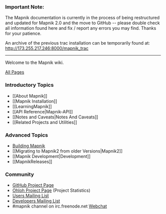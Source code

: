 ### Important Note:
The Mapnik documentation is currently in the process of being restructured and updated for Mapnik 2.0 and the move to GitHub -- please double check all information found here and fix / report any errors you may find. Thanks for your patience.

An archive of the previous trac installation can be temporarily found at: http://173.255.217.246:8000/mapnik_trac

---

Welcome to the Mapnik wiki.

[All Pages](https://github.com/mapnik/mapnik/wiki/_pages)

### Introductory Topics

- [[About Mapnik]]
- [[Mapnik Installation]]
- [[LearningMapnik]]
- [[API Reference|Mapnik-API]]
- [[Notes and Caveats|Notes And Caveats]]
- [[Related Projects and Utilities]]

### Advanced Topics

- [Building Mapnik](https://github.com/mapnik/mapnik/blob/master/INSTALL.md)
- [[Migrating to Mapnik2 from older Versions|Mapnik2]]
- [[Mapnik Development|Development]]
- [[MapnikReleases]]

### Community

- [GitHub Project Page](https://github.com/mapnik/mapnik/)
- [Ohloh Project Page](https://www.ohloh.net/p/mapnik) (Project Statistics)
- [Users Mailing List](http://lists.berlios.de/mailman/listinfo/mapnik-users)
- [Developers Mailing List](http://lists.berlios.de/mailman/listinfo/mapnik-devel)
- #mapnik channel on irc.freenode.net [Webchat](http://webchat.freenode.net/?channels=#mapnik)